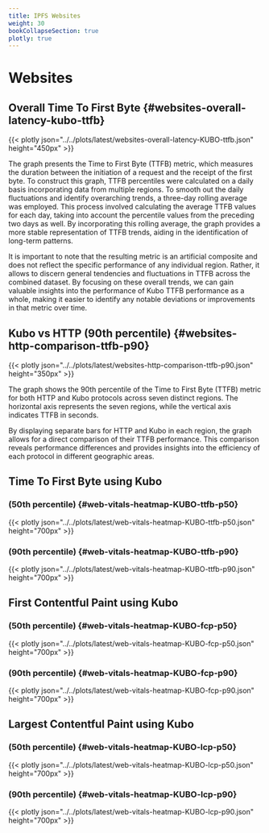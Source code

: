 ```yaml
---
title: IPFS Websites
weight: 30
bookCollapseSection: true
plotly: true
---
```


# Websites

## Overall Time To First Byte {#websites-overall-latency-kubo-ttfb}

{{< plotly json="../../plots/latest/websites-overall-latency-KUBO-ttfb.json" height="450px" >}}

The graph presents the Time to First Byte (TTFB) metric, which measures the
duration between the initiation of a request and the receipt of the first byte.
To construct this graph, TTFB percentiles were calculated on a daily basis
incorporating data from multiple regions. To smooth out the daily fluctuations
and identify overarching trends, a three-day rolling average was employed. This process
involved calculating the average TTFB values for each day, taking into account
the percentile values from the preceding two days as well. By incorporating this rolling
average, the graph provides a more stable representation of TTFB trends, aiding in the
identification of long-term patterns.

It is important to note that the resulting metric is an artificial composite
and does not reflect the specific performance of any individual region. Rather,
it allows to discern general tendencies and fluctuations in TTFB across the
combined dataset. By focusing on these overall trends, we can gain valuable
insights into the performance of Kubo TTFB performance as a whole, making it easier to
identify any notable deviations or improvements in that metric over time.

## Kubo vs HTTP (90th percentile) {#websites-http-comparison-ttfb-p90}

{{< plotly json="../../plots/latest/websites-http-comparison-ttfb-p90.json" height="350px" >}}

The graph shows the 90th percentile of the Time to First Byte (TTFB) metric for
both HTTP and Kubo protocols across seven distinct regions. The horizontal axis
represents the seven regions, while the vertical axis indicates TTFB in seconds.

By displaying separate bars for HTTP and Kubo in each region, the graph allows
for a direct comparison of their TTFB performance. This comparison reveals
performance differences and provides insights into the efficiency of each
protocol in different geographic areas.

## Time To First Byte using Kubo

### (50th percentile) {#web-vitals-heatmap-KUBO-ttfb-p50}

{{< plotly json="../../plots/latest/web-vitals-heatmap-KUBO-ttfb-p50.json" height="700px" >}}

### (90th percentile) {#web-vitals-heatmap-KUBO-ttfb-p90}

{{< plotly json="../../plots/latest/web-vitals-heatmap-KUBO-ttfb-p90.json" height="700px" >}}

[//]: # ()
[//]: # (### &#40;99th percentile&#41; {#web-vitals-heatmap-KUBO-ttfb-p99})

[//]: # ()
[//]: # ({{< plotly json="../../plots/latest/web-vitals-heatmap-KUBO-ttfb-p99.json" height="700px" >}})

## First Contentful Paint using Kubo

### (50th percentile) {#web-vitals-heatmap-KUBO-fcp-p50}

{{< plotly json="../../plots/latest/web-vitals-heatmap-KUBO-fcp-p50.json" height="700px" >}}

### (90th percentile) {#web-vitals-heatmap-KUBO-fcp-p90}

{{< plotly json="../../plots/latest/web-vitals-heatmap-KUBO-fcp-p90.json" height="700px" >}}

[//]: # ()
[//]: # (### &#40;99th percentile&#41; {#web-vitals-heatmap-KUBO-fcp-p99})

[//]: # ()
[//]: # ({{< plotly json="../../plots/latest/web-vitals-heatmap-KUBO-fcp-p99.json" height="700px" >}})

## Largest Contentful Paint using Kubo

### (50th percentile) {#web-vitals-heatmap-KUBO-lcp-p50}

{{< plotly json="../../plots/latest/web-vitals-heatmap-KUBO-lcp-p50.json" height="700px" >}}

### (90th percentile) {#web-vitals-heatmap-KUBO-lcp-p90}

{{< plotly json="../../plots/latest/web-vitals-heatmap-KUBO-lcp-p90.json" height="700px" >}}

[//]: # ()
[//]: # (### &#40;99th percentile&#41; {#web-vitals-heatmap-KUBO-lcp-p99})

[//]: # ()
[//]: # ({{< plotly json="../../plots/latest/web-vitals-heatmap-KUBO-lcp-p99.json" height="700px" >}})